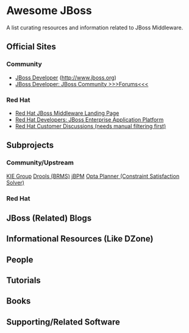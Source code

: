 # Awesome JBoss

A list curating resources and information related to JBoss Middleware.

## Official Sites

### Community
* [JBoss Developer](http://www.jboss.org) (http://www.jboss.org)
* [JBoss Developer: JBoss Community >>>Forums<<<](http://www.jboss.org/forums)

### Red Hat
* [Red Hat JBoss Middleware Landing Page](http://www.redhat.com/en/technologies/jboss-middleware)
* [Red Hat Developers: JBoss Enterprise Application Platform](http://developers.redhat.com/products/eap/overview/) 
* [Red Hat Customer Discussions (needs manual filtering first)](https://access.redhat.com/discussions?keyword=&name=&product=All&category=All&tags=All)

## Subprojects
### Community/Upstream
[KIE Group](http://www.kiegroup.org)
[Drools (BRMS)](http://www.drools.org)
[jBPM](http://www.jbpm.org)
[Opta Planner (Constraint Satisfaction Solver)](http://www.optaplanner.org)


### Red Hat

## JBoss (Related) Blogs


## Informational Resources (Like DZone)


## People


## Tutorials


## Books


## Supporting/Related Software

